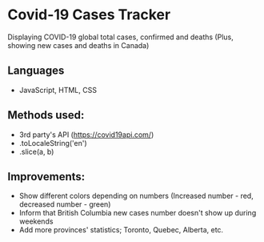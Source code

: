 # Covid-19 Cases Tracker

Displaying COVID-19 global total cases, confirmed and deaths (Plus, showing new cases and deaths in Canada)

## Languages
- JavaScript, HTML, CSS

## Methods used:
- 3rd party's API (https://covid19api.com/)
- .toLocaleString('en')
- .slice(a, b)

## Improvements:
- Show different colors depending on numbers (Increased number - red, decreased number - green)
- Inform that British Columbia new cases number doesn't show up during weekends
- Add more provinces' statistics; Toronto, Quebec, Alberta, etc. 

